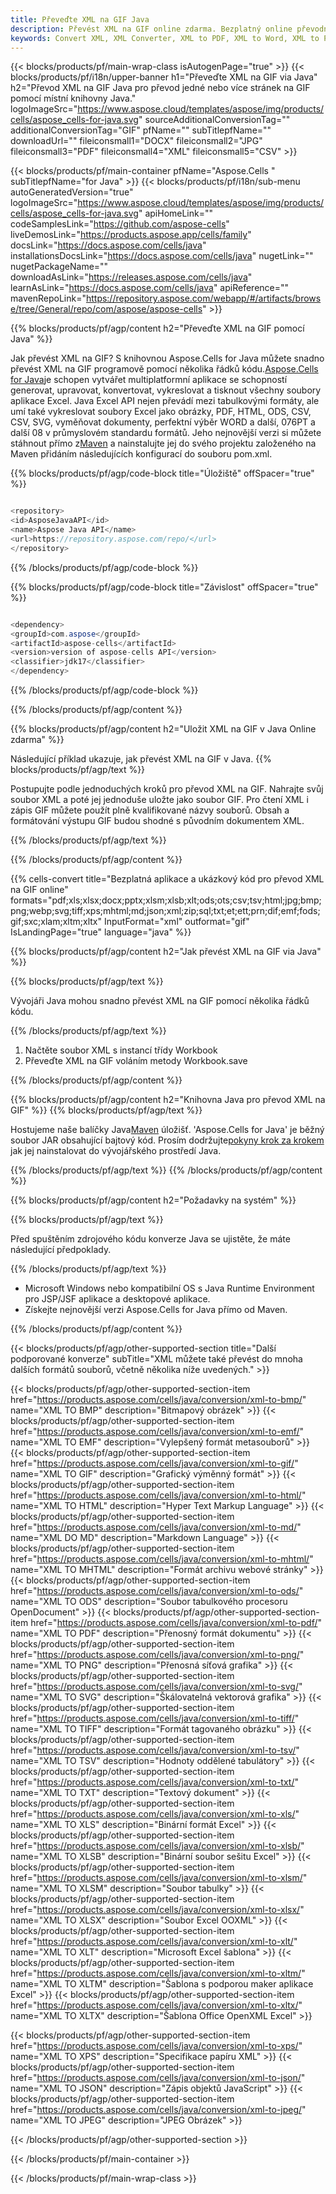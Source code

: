 ```yaml
---
title: Převeďte XML na GIF Java
description: Převést XML na GIF online zdarma. Bezplatný online převodník XML na GIF. Java XML na GIF. XML na GIF via Java.
keywords: Convert XML, XML Converter, XML to PDF, XML to Word, XML to PPT, XML to Image
---
```

{{< blocks/products/pf/main-wrap-class isAutogenPage="true" >}}
{{< blocks/products/pf/i18n/upper-banner h1="Převeďte XML na GIF via Java" h2="Převod XML na GIF Java pro převod jedné nebo více stránek na GIF pomocí místní knihovny Java." logoImageSrc="https://www.aspose.cloud/templates/aspose/img/products/cells/aspose_cells-for-java.svg" sourceAdditionalConversionTag="" additionalConversionTag="GIF" pfName="" subTitlepfName="" downloadUrl="" fileiconsmall1="DOCX" fileiconsmall2="JPG" fileiconsmall3="PDF" fileiconsmall4="XML" fileiconsmall5="CSV" >}}

{{< blocks/products/pf/main-container pfName="Aspose.Cells " subTitlepfName="for Java" >}}
{{< blocks/products/pf/i18n/sub-menu autoGeneratedVersion="true" logoImageSrc="https://www.aspose.cloud/templates/aspose/img/products/cells/aspose_cells-for-java.svg" apiHomeLink="" codeSamplesLink="https://github.com/aspose-cells" liveDemosLink="https://products.aspose.app/cells/family" docsLink="https://docs.aspose.com/cells/java" installationsDocsLink="https://docs.aspose.com/cells/java" nugetLink="" nugetPackageName="" downloadAsLink="https://releases.aspose.com/cells/java" learnAsLink="https://docs.aspose.com/cells/java" apiReference="" mavenRepoLink="https://repository.aspose.com/webapp/#/artifacts/browse/tree/General/repo/com/aspose/aspose-cells" >}}


{{% blocks/products/pf/agp/content h2="Převeďte XML na GIF pomocí Java" %}}

 Jak převést XML na GIF? S knihovnou Aspose.Cells for Java můžete snadno převést XML na GIF programově pomocí několika řádků kódu.[Aspose.Cells for Java](https://products.aspose.com/cells/java)je schopen vytvářet multiplatformní aplikace se schopností generovat, upravovat, konvertovat, vykreslovat a tisknout všechny soubory aplikace Excel. Java Excel API nejen převádí mezi tabulkovými formáty, ale umí také vykreslovat soubory Excel jako obrázky, PDF, HTML, ODS, CSV, CSV, SVG, vyměňovat dokumenty, perfektní výběr WORD a další, 076PT a další 08 v průmyslovém standardu formátů. Jeho nejnovější verzi si můžete stáhnout přímo z[Maven](https://repository.aspose.com/webapp/#/artifacts/browse/tree/General/repo/com/aspose/aspose-cells) a nainstalujte jej do svého projektu založeného na Maven přidáním následujících konfigurací do souboru pom.xml.

{{% blocks/products/pf/agp/code-block title="Úložiště" offSpacer="true" %}}

```cs

<repository>
<id>AsposeJavaAPI</id>
<name>Aspose Java API</name>
<url>https://repository.aspose.com/repo/</url>
</repository>

```

{{% /blocks/products/pf/agp/code-block %}}

{{% blocks/products/pf/agp/code-block title="Závislost" offSpacer="true" %}}

```cs

<dependency>
<groupId>com.aspose</groupId>
<artifactId>aspose-cells</artifactId>
<version>version of aspose-cells API</version>
<classifier>jdk17</classifier>
</dependency>

```

{{% /blocks/products/pf/agp/code-block %}}

{{% /blocks/products/pf/agp/content %}}

{{% blocks/products/pf/agp/content h2="Uložit XML na GIF v Java Online zdarma" %}}

Následující příklad ukazuje, jak převést XML na GIF v Java.
{{% blocks/products/pf/agp/text %}}

Postupujte podle jednoduchých kroků pro převod XML na GIF. Nahrajte svůj soubor XML a poté jej jednoduše uložte jako soubor GIF. Pro čtení XML i zápis GIF můžete použít plně kvalifikované názvy souborů. Obsah a formátování výstupu GIF budou shodné s původním dokumentem XML.

{{% /blocks/products/pf/agp/text %}}

{{% /blocks/products/pf/agp/content %}}

{{% cells-convert title="Bezplatná aplikace a ukázkový kód pro převod XML na GIF online" formats="pdf;xls;xlsx;docx;pptx;xlsm;xlsb;xlt;ods;ots;csv;tsv;html;jpg;bmp;png;webp;svg;tiff;xps;mhtml;md;json;xml;zip;sql;txt;et;ett;prn;dif;emf;fods;gif;sxc;xlam;xltm;xltx" InputFormat="xml" outformat="gif" IsLandingPage="true" language="java" %}}

{{% blocks/products/pf/agp/content h2="Jak převést XML na GIF via Java" %}}

{{% blocks/products/pf/agp/text %}}

 Vývojáři Java mohou snadno převést XML na GIF pomocí několika řádků kódu.

{{% /blocks/products/pf/agp/text %}}

1.  Načtěte soubor XML s instancí třídy Workbook
1.  Převeďte XML na GIF voláním metody Workbook.save

{{% /blocks/products/pf/agp/content %}}

{{% blocks/products/pf/agp/content h2="Knihovna Java pro převod XML na GIF" %}}
{{% blocks/products/pf/agp/text %}}

 Hostujeme naše balíčky Java[Maven](https://repository.aspose.com/webapp/#/artifacts/browse/tree/General/repo/com/aspose/aspose-cells) úložišť. 'Aspose.Cells for Java' je běžný soubor JAR obsahující bajtový kód. Prosím dodržujte[pokyny krok za krokem](https://docs.aspose.com/cells/java/installation/) jak jej nainstalovat do vývojářského prostředí Java.

{{% /blocks/products/pf/agp/text %}}
{{% /blocks/products/pf/agp/content %}}

{{% blocks/products/pf/agp/content h2="Požadavky na systém" %}}

{{% blocks/products/pf/agp/text %}}

 Před spuštěním zdrojového kódu konverze Java se ujistěte, že máte následující předpoklady.

{{% /blocks/products/pf/agp/text %}}

- Microsoft Windows nebo kompatibilní OS s Java Runtime Environment pro JSP/JSF aplikace a desktopové aplikace.
- Získejte nejnovější verzi Aspose.Cells for Java přímo od Maven.

{{% /blocks/products/pf/agp/content %}}


{{< blocks/products/pf/agp/other-supported-section title="Další podporované konverze" subTitle="XML můžete také převést do mnoha dalších formátů souborů, včetně několika níže uvedených." >}}

{{< blocks/products/pf/agp/other-supported-section-item href="https://products.aspose.com/cells/java/conversion/xml-to-bmp/" name="XML TO BMP" description="Bitmapový obrázek" >}}
{{< blocks/products/pf/agp/other-supported-section-item href="https://products.aspose.com/cells/java/conversion/xml-to-emf/" name="XML TO EMF" description="Vylepšený formát metasouborů" >}}
{{< blocks/products/pf/agp/other-supported-section-item href="https://products.aspose.com/cells/java/conversion/xml-to-gif/" name="XML TO GIF" description="Grafický výměnný formát" >}}
{{< blocks/products/pf/agp/other-supported-section-item href="https://products.aspose.com/cells/java/conversion/xml-to-html/" name="XML TO HTML" description="Hyper Text Markup Language" >}}
{{< blocks/products/pf/agp/other-supported-section-item href="https://products.aspose.com/cells/java/conversion/xml-to-md/" name="XML DO MD" description="Markdown Language" >}}
{{< blocks/products/pf/agp/other-supported-section-item href="https://products.aspose.com/cells/java/conversion/xml-to-mhtml/" name="XML TO MHTML" description="Formát archivu webové stránky" >}}
{{< blocks/products/pf/agp/other-supported-section-item href="https://products.aspose.com/cells/java/conversion/xml-to-ods/" name="XML TO ODS" description="Soubor tabulkového procesoru OpenDocument" >}}
{{< blocks/products/pf/agp/other-supported-section-item href="https://products.aspose.com/cells/java/conversion/xml-to-pdf/" name="XML TO PDF" description="Přenosný formát dokumentu" >}}
{{< blocks/products/pf/agp/other-supported-section-item href="https://products.aspose.com/cells/java/conversion/xml-to-png/" name="XML TO PNG" description="Přenosná síťová grafika" >}}
{{< blocks/products/pf/agp/other-supported-section-item href="https://products.aspose.com/cells/java/conversion/xml-to-svg/" name="XML TO SVG" description="Škálovatelná vektorová grafika" >}}
{{< blocks/products/pf/agp/other-supported-section-item href="https://products.aspose.com/cells/java/conversion/xml-to-tiff/" name="XML TO TIFF" description="Formát tagovaného obrázku" >}}
{{< blocks/products/pf/agp/other-supported-section-item href="https://products.aspose.com/cells/java/conversion/xml-to-tsv/" name="XML TO TSV" description="Hodnoty oddělené tabulátory" >}}
{{< blocks/products/pf/agp/other-supported-section-item href="https://products.aspose.com/cells/java/conversion/xml-to-txt/" name="XML TO TXT" description="Textový dokument" >}}
{{< blocks/products/pf/agp/other-supported-section-item href="https://products.aspose.com/cells/java/conversion/xml-to-xls/" name="XML TO XLS" description="Binární formát Excel" >}}
{{< blocks/products/pf/agp/other-supported-section-item href="https://products.aspose.com/cells/java/conversion/xml-to-xlsb/" name="XML TO XLSB" description="Binární soubor sešitu Excel" >}}
{{< blocks/products/pf/agp/other-supported-section-item href="https://products.aspose.com/cells/java/conversion/xml-to-xlsm/" name="XML TO XLSM" description="Soubor tabulky" >}}
{{< blocks/products/pf/agp/other-supported-section-item href="https://products.aspose.com/cells/java/conversion/xml-to-xlsx/" name="XML TO XLSX" description="Soubor Excel OOXML" >}}
{{< blocks/products/pf/agp/other-supported-section-item href="https://products.aspose.com/cells/java/conversion/xml-to-xlt/" name="XML TO XLT" description="Microsoft Excel šablona" >}}
{{< blocks/products/pf/agp/other-supported-section-item href="https://products.aspose.com/cells/java/conversion/xml-to-xltm/" name="XML TO XLTM" description="Šablona s podporou maker aplikace Excel" >}}
{{< blocks/products/pf/agp/other-supported-section-item href="https://products.aspose.com/cells/java/conversion/xml-to-xltx/" name="XML TO XLTX" description="Šablona Office OpenXML Excel" >}}

{{< blocks/products/pf/agp/other-supported-section-item href="https://products.aspose.com/cells/java/conversion/xml-to-xps/" name="XML TO XPS" description="Specifikace papíru XML" >}}
{{< blocks/products/pf/agp/other-supported-section-item href="https://products.aspose.com/cells/java/conversion/xml-to-json/" name="XML TO JSON" description="Zápis objektů JavaScript" >}}
{{< blocks/products/pf/agp/other-supported-section-item href="https://products.aspose.com/cells/java/conversion/xml-to-jpeg/" name="XML TO JPEG" description="JPEG Obrázek" >}}

{{< /blocks/products/pf/agp/other-supported-section >}}

{{< /blocks/products/pf/main-container >}}
    
{{< /blocks/products/pf/main-wrap-class >}}
